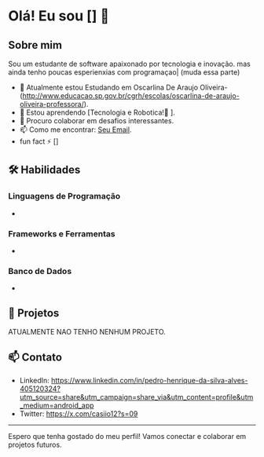 # Olá! Eu sou [] 👋


## Sobre mim
Sou um estudante de software apaixonado por tecnologia e inovação. mas ainda tenho poucas esperienxias com programaçao| (muda essa parte) 

- 🔭 Atualmente estou Estudando em Oscarlina De Araujo Oliveira- (http://www.educacao.sp.gov.br/cgrh/escolas/oscarlina-de-araujo-oliveira-professora/).
- 🌱 Estou aprendendo [Tecnologia e Robotica!🤖 ].
- 👯 Procuro colaborar em desafios interessantes.
- 📫 Como me encontrar: [Seu Email](mailt).
- fun fact ⚡ []
## 🛠️ Habilidades

### Linguagens de Programação
-
      
### Frameworks e Ferramentas
-

### Banco de Dados
-

## 🚀 Projetos
ATUALMENTE NAO TENHO NENHUM PROJETO.

## 📫 Contato

- LinkedIn: https://www.linkedin.com/in/pedro-henrique-da-silva-alves-405120324?utm_source=share&utm_campaign=share_via&utm_content=profile&utm_medium=android_app
- Twitter: https://x.com/casiio12?s=09


---

Espero que tenha gostado do meu perfil! Vamos conectar e colaborar em projetos futuros.